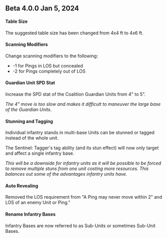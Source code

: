 ## Beta 4.0.0 Jan 5, 2024

#### Table Size

The suggested table size has been changed from 4x4 ft to 4x6 ft.

#### Scanning Modifiers

Change scanning modifiers to the following:

- -1 for Pings in LOS but concealed
- -2 for Pings completely out of LOS

#### Guardian Unit SPD Stat

Increase the SPD stat of the Coalition Guardian Units from 4" to 5".

*The 4" move is too slow and makes it difficult to maneuver the large base of the Guardian Units.*

#### Stunning and Tagging

Individual infantry stands in multi-base Units can be stunned or tagged instead of the whole unit.

The Sentinel: Tagger's tag ability (and its stun effect) will now only target and affect a single infantry base.

*This will be a downside for infantry units as it will be possible to be forced to remove multiple stuns from one unit
costing more resources. This balances out some of the advantages infantry units have.*

#### Auto Revealing

Removed the LOS requirement from "A Ping may never move within 2" and LOS of an enemy Unit or Ping."

#### Rename Infantry Bases

Infantry Bases are now referred to as Sub-Units or sometimes Sub-Unit Bases.